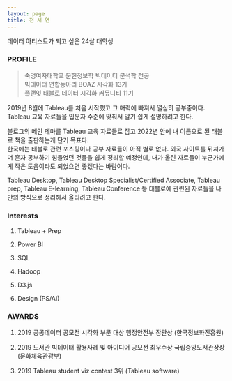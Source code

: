 ```yaml
---
layout: page
title: 전 서 연 
--- 
```

     
     
         
데이터 아티스트가 되고 싶은 24살 대학생 



### PROFILE


>숙명여자대학교 문헌정보학 빅데이터 분석학 전공        
>빅데이터 연합동아리 BOAZ 시각화 13기       
>플랜잇 태블로 데이터 시각화 커뮤니티 11기     


2019년 8월에 Tableau를 처음 시작했고 그 매력에 빠져서 열심히 공부중이다.       
Tableau 교육 자료들을 입문자 수준에 맞춰서 알기 쉽게 설명하려고 한다.     
    
블로그의 메인 테마를 Tableau 교육 자료들로 잡고 2022년 안에 내 이름으로 된 태블로 책을 출판하는게 단기 목표다.     
한국에는 태블로 관련 포스팅이나 공부 자료들이 아직 별로 없다. 외국 사이트를 뒤져가며 혼자 공부하기 힘들었던 것들을 쉽게 정리할 예정인데, 내가 올린 자료들이 누군가에게 작은 도움이라도 되었으면 좋겠다는 바람이다.     

Tableau Desktop, Tableau Desktop Specialist/Certified Associate, Tableau prep, Tableau E-learning, Tableau Conference 등 태블로에 관련된 자료들을 나만의 방식으로 정리해서 올리려고 한다. 




### Interests

1. Tableau + Prep

2. Power BI

3. SQL

4. Hadoop

5. D3.js

6. Design (PS/AI)




### AWARDS

1. 2019 공공데이터 공모전 시각화 부문 대상 행정안전부 장관상 (한국정보화진흥원)

2. 2019 도서관 빅데이터 활용사례 및 아이디어 공모전 최우수상 국립중앙도서관장상 (문화체육관광부)

3. 2019 Tableau student viz contest 3위 (Tableau software)

